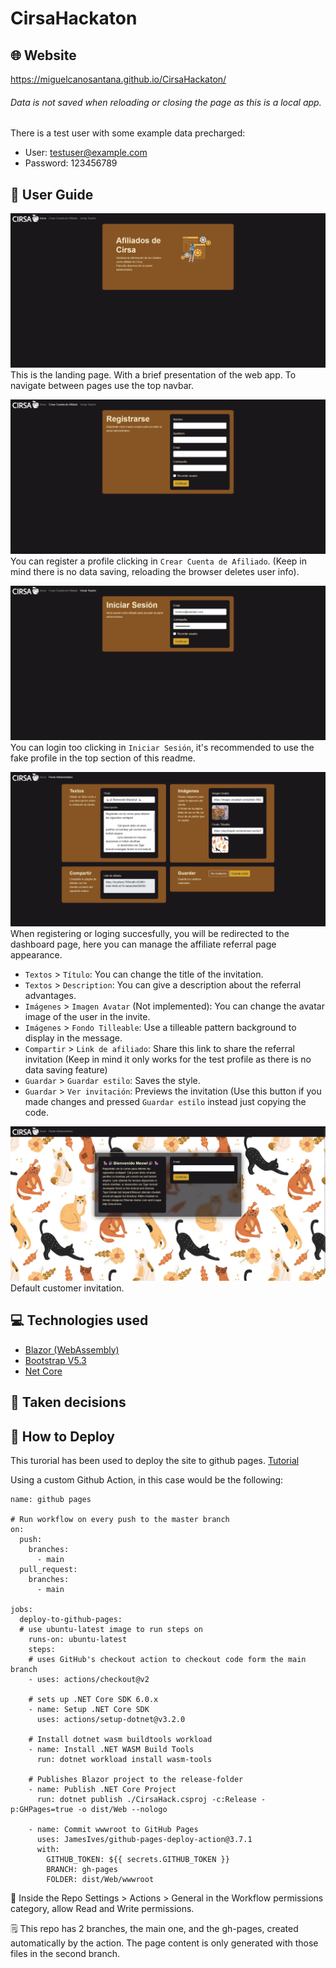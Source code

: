 # CirsaHackaton

## 🌐 Website
https://miguelcanosantana.github.io/CirsaHackaton/

###### Data is not saved when reloading or closing the page as this is a local app.
There is a test user with some example data precharged:
- User: testuser@example.com
- Password: 123456789

## 📒 User Guide
![Landing page](./wwwroot/Images/001.png)
This is the landing page. With a brief presentation of the web app. To navigate between pages use the top navbar.

![Register page](./wwwroot/Images/002.png)
You can register a profile clicking in `Crear Cuenta de Afiliado`. (Keep in mind there is no data saving, reloading the browser deletes user info).

![Login page](./wwwroot/Images/003.png)
You can login too clicking in `Iniciar Sesión`, it's recommended to use the fake profile in the top section of this readme.

![Dashboard](./wwwroot/Images/004.png)
When registering or loging succesfully, you will be redirected to the dashboard page, here you can manage the affiliate referral page appearance.

- `Textos` > `Título`: You can change the title of the invitation.
- `Textos` > `Description`: You can give a description about the referral advantages.
- `Imágenes` > `Imagen Avatar` (Not implemented): You can change the avatar image of the user in the invite.
- `Imágenes` > `Fondo Tilleable`: Use a tilleable pattern background to display in the message.
- `Compartir` > `Link de afiliado`: Share this link to share the referral invitation (Keep in mind it only works for the test profile as there is no data saving feature)
- `Guardar` > `Guardar estilo`: Saves the style.
- `Guardar` > `Ver invitación`: Previews the invitation (Use this button if you made changes and pressed `Guardar estilo` instead just copying the code.

![Referral](./wwwroot/Images/005.png)
Default customer invitation.

## 💻 Technologies used
- [Blazor (WebAssembly)](https://dotnet.microsoft.com/es-es/apps/aspnet/web-apps/blazor)
- [Bootstrap V5.3](https://getbootstrap.com/docs/5.3)
- [Net Core](https://dotnet.microsoft.com/es-es/download)

## 🦄 Taken decisions


## 🚀 How to Deploy 
This turorial has been used to deploy the site to github pages. [Tutorial](https://ilovedotnet.org/blogs/blazor-wasm-publishing-to-github-pages/)

Using a custom Github Action, in this case would be the following:
```
name: github pages

# Run workflow on every push to the master branch
on:
  push:
    branches:
      - main
  pull_request:
    branches:
      - main

jobs:
  deploy-to-github-pages:
  # use ubuntu-latest image to run steps on
    runs-on: ubuntu-latest
    steps:
    # uses GitHub's checkout action to checkout code form the main branch
    - uses: actions/checkout@v2

    # sets up .NET Core SDK 6.0.x
    - name: Setup .NET Core SDK
      uses: actions/setup-dotnet@v3.2.0

    # Install dotnet wasm buildtools workload
    - name: Install .NET WASM Build Tools
      run: dotnet workload install wasm-tools

    # Publishes Blazor project to the release-folder
    - name: Publish .NET Core Project
      run: dotnet publish ./CirsaHack.csproj -c:Release -p:GHPages=true -o dist/Web --nologo

    - name: Commit wwwroot to GitHub Pages
      uses: JamesIves/github-pages-deploy-action@3.7.1
      with:
        GITHUB_TOKEN: ${{ secrets.GITHUB_TOKEN }}
        BRANCH: gh-pages
        FOLDER: dist/Web/wwwroot
```

🚦 Inside the Repo Settings > Actions > General in the Workflow permissions category, allow Read and Write permissions.

🗒️ This repo has 2 branches, the main one, and the gh-pages, created automatically by the action. 
The page content is only generated with those files in the second branch.
